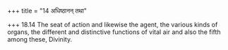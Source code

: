 +++
title = "14 अधिष्ठानन् तथा"

+++
18.14 The seat of action and likewise the agent, the various kinds of
organs, the different and distinctive functions of vital air and also
the fifth among these, Divinity.
